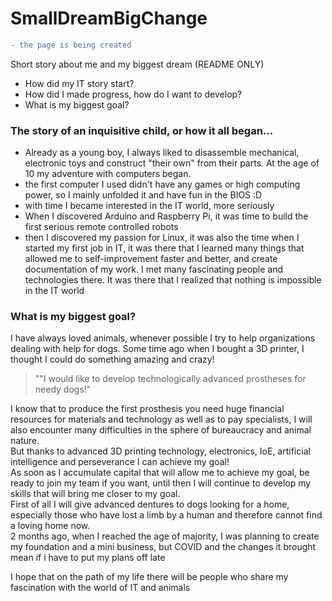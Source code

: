 # SmallDreamBigChange  

```diff
- the page is being created
```
Short story about me and my biggest dream (README ONLY)
- How did my IT story start?
- How did I made progress, how do I want to develop?
- What is my biggest goal?
  
### The story of an inquisitive child, or how it all began...

- Already as a young boy, I always liked to disassemble mechanical, electronic toys and construct "their own" from their parts. At the age of 10 my adventure with computers began.
- the first computer I used didn't have any games or high computing power, so I mainly unfolded it and have fun in the BIOS :D 
- with time I became interested in the IT world, more seriously
- When I discovered Arduino and Raspberry Pi, it was time to build the first serious remote controlled robots
- then I discovered my passion for Linux, it was also the time when I started my first job in IT, it was there that I learned many things that allowed me to self-improvement faster and better, and create documentation of my work. I met many fascinating people and technologies there. It was there that I realized that nothing is impossible in the IT world

### What is my biggest goal?
I have always loved animals, whenever possible I try to help organizations dealing with help for dogs. Some time ago when I bought a 3D printer, I thought I could do something amazing and crazy!  
> ""I would like to develop technologically advanced prostheses for needy dogs!"


I know that to produce the first prosthesis you need huge financial resources for materials and technology as well as to pay specialists, I will also encounter many difficulties in the sphere of bureaucracy and animal nature.  
But thanks to advanced 3D printing technology, electronics, IoE, artificial intelligence and perseverance I can achieve my goal!  
As soon as I accumulate capital that will allow me to achieve my goal, be ready to join my team if you want, until then I will continue to develop my skills that will bring me closer to my goal.  
First of all I will give advanced dentures to dogs looking for a home, especially those who have lost a limb by a human and therefore cannot find a loving home now.   
2 months ago, when I reached the age of majority, I was planning to create my foundation and a mini business, but COVID and the changes it brought mean if i have to put my plans off late  

I hope that on the path of my life there will be people who share my fascination with the world of IT and animals

